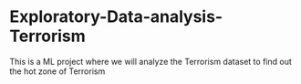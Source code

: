 # Exploratory-Data-analysis-Terrorism
This is a ML project where we will analyze the Terrorism dataset to find out the hot zone of Terrorism
